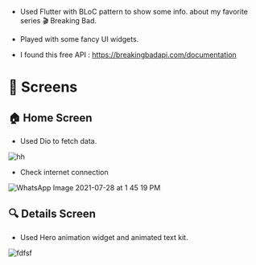 - Used Flutter with BLoC pattern to show some info. about my favorite series :clapper: Breaking Bad.
- Played with some fancy UI widgets.


- I found this free API : https://breakingbadapi.com/documentation
# :iphone: Screens
## :house: Home Screen

- Used Dio to fetch data.


![hh](https://user-images.githubusercontent.com/38296077/126984656-315e6b82-5dd2-42f8-9146-d4e37cbf4e38.jpeg)


- Check internet connection

![WhatsApp Image 2021-07-28 at 1 45 19 PM](https://user-images.githubusercontent.com/38296077/127317109-839c6d62-1227-4850-8615-a12809449d1f.jpeg)



## :mag: Details Screen

- Used Hero animation widget and animated text kit.

![fdfsf](https://user-images.githubusercontent.com/38296077/126984994-64da4f86-ea59-4df7-98dc-14df0822ae41.jpeg)




